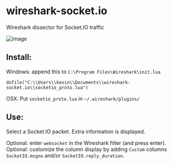 # wireshark-socket.io
Wireshark dissector for Socket.IO traffic

![image](https://cloud.githubusercontent.com/assets/1047813/6901697/a3391036-d6d4-11e4-887a-aa583014debc.png)

## Install:
Windows: append this to `C:\Program Files\Wireshark\init.lua`

    dofile("C:\\Users\\kevin\\Documents\\wireshark-socket.io\\socketio_proto.lua")

OSX: Put `socketio_proto.lua` in `~/.wireshark/plugins/`

## Use:
Select a Socket.IO packet. Extra information is displayed.  

Optional: enter `websocket` in the Wireshark filter (and press enter).  
Optional: customize the column display by adding `Custom` columns `SocketIO.msgno` and/or `SocketIO.reply_duration`.  
